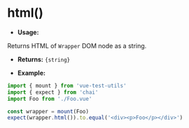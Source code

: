 # html()

- **Usage:**

Returns HTML of `Wrapper` DOM node as a string.

- **Returns:** `{string}`

- **Example:**

```js
import { mount } from 'vue-test-utils'
import { expect } from 'chai'
import Foo from './Foo.vue'

const wrapper = mount(Foo)
expect(wrapper.html()).to.equal('<div><p>Foo</p></div>')
```